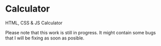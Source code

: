 # Calculator
HTML, CSS &amp; JS Calculator

Please note that this work is still in progress. It might contain some bugs that I will be fixing as soon as posible.
